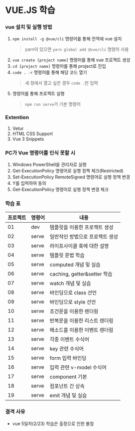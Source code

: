 # VUE.JS 학습

### vue 설치 및 실행 방법
1. ```npm install -g @vue/cli``` 명령어를 통해 전역에 vue 설치
    > yarn이 있으면 ```yarn global add @vue/cli``` 명령어 사용
2. ```vue create [project name]``` 명령어를 통해 vue 프로젝트 생성
3. ```cd [project name]``` 명령어를 통해 project로 진입
4. ```code . -r``` 명령어를 통해 해당 코드 열기
    > 새 창에서 열고 싶은 경우 ```code .```만 입력
5. 명령어를 통해 프로젝트 실행
    > ```npm run serve```가 기본 명령어

### Extention
1. Vetur
2. HTML CSS Support
3. Vue 3 Snippets

### PC가 Vue 명령어를 인식 못할 시
1. Windows PowerShell을 관리자로 실행
2. Get-ExecutionPolicy 명령어로 실행 정책 체크(Restricted)
3. Set-ExecutionPolicy RemoteSigned 명령어로 실행 정책 변경
4. Y를 입력하여 동의
5. Get-ExecutionPolicy 명령어로 실행 정책 변경 체크

### 학습 표
프로젝트 | 명령어 | 내용 
-- | -- | --
01 | dev | 템플릿을 이용한 프로젝트 생성
02 | serve | 일반적인 방법으로 프로젝트 생성
03 | serve | 라이프사이클 훅에 대한 설명
04 | serve | 템플릿 문법 학습
05 | serve | computed 개념 및 실습
06 | serve | caching, getter&setter 학습
07 | serve | watch 개념 및 실습
08 | serve | 바인딩으로 class 선언
09 | serve | 바인딩으로 style 선언
10 | serve | 조건문을 이용한 렌더링
11 | serve | 반복문을 이용한 리스트 렌더링
12 | serve | 메소드를 이용한 이벤트 렌더링
13 | serve | 각종 이벤트 수식어
14 | serve | key 관련 수식어
15 | serve | form 입력 바인딩
16 | serve | 입력 관련 v-model 수식어
17 | serve | component 기본
18 | serve | 컴포넌트 간 상속
19 | serve | emit 개념 및 실습


### 결격 사유
* vue 5일차(2/23) 학습은 출장으로 인한 불참